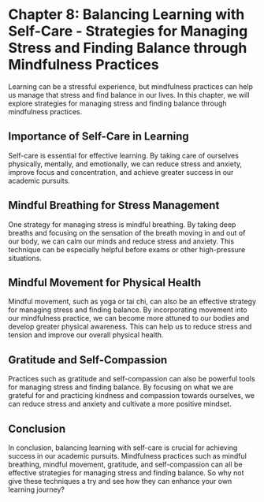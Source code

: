 Chapter 8: Balancing Learning with Self-Care - Strategies for Managing Stress and Finding Balance through Mindfulness Practices
===============================================================================================================================

Learning can be a stressful experience, but mindfulness practices can help us manage that stress and find balance in our lives. In this chapter, we will explore strategies for managing stress and finding balance through mindfulness practices.

Importance of Self-Care in Learning
-----------------------------------

Self-care is essential for effective learning. By taking care of ourselves physically, mentally, and emotionally, we can reduce stress and anxiety, improve focus and concentration, and achieve greater success in our academic pursuits.

Mindful Breathing for Stress Management
---------------------------------------

One strategy for managing stress is mindful breathing. By taking deep breaths and focusing on the sensation of the breath moving in and out of our body, we can calm our minds and reduce stress and anxiety. This technique can be especially helpful before exams or other high-pressure situations.

Mindful Movement for Physical Health
------------------------------------

Mindful movement, such as yoga or tai chi, can also be an effective strategy for managing stress and finding balance. By incorporating movement into our mindfulness practice, we can become more attuned to our bodies and develop greater physical awareness. This can help us to reduce stress and tension and improve our overall physical health.

Gratitude and Self-Compassion
-----------------------------

Practices such as gratitude and self-compassion can also be powerful tools for managing stress and finding balance. By focusing on what we are grateful for and practicing kindness and compassion towards ourselves, we can reduce stress and anxiety and cultivate a more positive mindset.

Conclusion
----------

In conclusion, balancing learning with self-care is crucial for achieving success in our academic pursuits. Mindfulness practices such as mindful breathing, mindful movement, gratitude, and self-compassion can all be effective strategies for managing stress and finding balance. So why not give these techniques a try and see how they can enhance your own learning journey?
